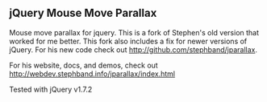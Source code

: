 jQuery Mouse Move Parallax
---

Mouse move parallax for jquery. This is a fork of Stephen's old version that worked for me better. This fork also includes a fix for newer versions of jQuery. For his new code check out http://github.com/stephband/jparallax.
 
For his website, docs, and demos, check out http://webdev.stephband.info/jparallax/index.html

Tested with jQuery v1.7.2